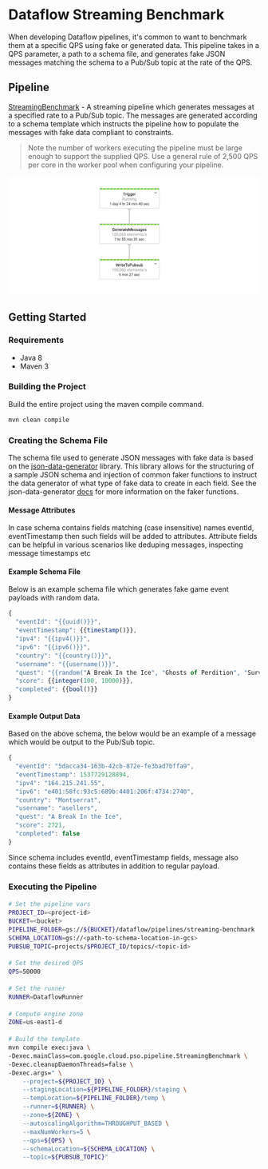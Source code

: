 # Dataflow Streaming Benchmark

When developing Dataflow pipelines, it's common to want to benchmark them at a specific QPS using
fake or generated data. This pipeline takes in a QPS parameter, a path to a schema file, and
generates fake JSON messages matching the schema to a Pub/Sub topic at the rate of the QPS.

## Pipeline

[StreamingBenchmark](src/main/java/com/google/cloud/pso/pipeline/StreamingBenchmark.java) -
A streaming pipeline which generates messages at a specified rate to a Pub/Sub topic. The messages
are generated according to a schema template which instructs the pipeline how to populate the
messages with fake data compliant to constraints.

> Note the number of workers executing the pipeline must be large enough to support the supplied
> QPS. Use a general rule of 2,500 QPS per core in the worker pool when configuring your pipeline.


![Pipeline DAG](img/pipeline-dag.png "Pipeline DAG")

## Getting Started

### Requirements

* Java 8
* Maven 3

### Building the Project

Build the entire project using the maven compile command.
```sh
mvn clean compile
```

### Creating the Schema File
The schema file used to generate JSON messages with fake data is based on the
[json-data-generator](https://github.com/vincentrussell/json-data-generator) library. This library
allows for the structuring of a sample JSON schema and injection of common faker functions to
instruct the data generator of what type of fake data to create in each field. See the
json-data-generator [docs](https://github.com/vincentrussell/json-data-generator) for more
information on the faker functions.

#### Message Attributes
In case schema contains fields matching (case insensitive) names eventId, eventTimestamp then such fields
will be added to attributes.  Attribute fields can be helpful in various scenarios like deduping messages, 
inspecting message timestamps etc
 
#### Example Schema File
Below is an example schema file which generates fake game event payloads with random data.
```javascript
{
  "eventId": "{{uuid()}}",
  "eventTimestamp": {{timestamp()}},
  "ipv4": "{{ipv4()}}",
  "ipv6": "{{ipv6()}}",
  "country": "{{country()}}",
  "username": "{{username()}}",
  "quest": "{{random("A Break In the Ice", "Ghosts of Perdition", "Survive the Low Road")}}",
  "score": {{integer(100, 10000)}},
  "completed": {{bool()}}
}
```

#### Example Output Data
Based on the above schema, the below would be an example of a message which would be output to the
Pub/Sub topic.
```javascript
{
  "eventId": "5dacca34-163b-42cb-872e-fe3bad7bffa9",
  "eventTimestamp": 1537729128894,
  "ipv4": "164.215.241.55",
  "ipv6": "e401:58fc:93c5:689b:4401:206f:4734:2740",
  "country": "Montserrat",
  "username": "asellers",
  "quest": "A Break In the Ice",
  "score": 2721,
  "completed": false
}
```
Since schema includes eventId, eventTimestamp fields, message also contains these fields
as attributes in addition to regular payload.

### Executing the Pipeline
```bash
# Set the pipeline vars
PROJECT_ID=<project-id>
BUCKET=<bucket>
PIPELINE_FOLDER=gs://${BUCKET}/dataflow/pipelines/streaming-benchmark
SCHEMA_LOCATION=gs://<path-to-schema-location-in-gcs>
PUBSUB_TOPIC=projects/$PROJECT_ID/topics/<topic-id>

# Set the desired QPS
QPS=50000

# Set the runner
RUNNER=DataflowRunner

# Compute engine zone
ZONE=us-east1-d

# Build the template
mvn compile exec:java \
-Dexec.mainClass=com.google.cloud.pso.pipeline.StreamingBenchmark \
-Dexec.cleanupDaemonThreads=false \
-Dexec.args=" \
    --project=${PROJECT_ID} \
    --stagingLocation=${PIPELINE_FOLDER}/staging \
    --tempLocation=${PIPELINE_FOLDER}/temp \
    --runner=${RUNNER} \
    --zone=${ZONE} \
    --autoscalingAlgorithm=THROUGHPUT_BASED \
    --maxNumWorkers=5 \
    --qps=${QPS} \
    --schemaLocation=${SCHEMA_LOCATION} \
    --topic=${PUBSUB_TOPIC}"
```
